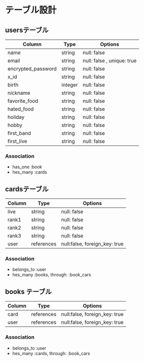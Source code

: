 # テーブル設計

## usersテーブル

| Column             | Type    | Options                    |
| ------------------ | ------- | -------------------------- |
| name               | string  | null: false                |
| email              | string  | null: false , unique: true |
| encrypted_password | string  | null: false                |
| x_id               | string  | null: false                |
| birth              | integer | null: false                |
| nickname           | string  | null: false                |
| favorite_food      | string  | null: false                |
| hated_food         | string  | null: false                |
| holiday            | string  | null: false                |
| hobby              | string  | null: false                |
| first_band         | string  | null: false                |
| first_live         | string  | null: false                |

### Association

- has_one :book
- hes_many :cards


## cardsテーブル

| Column | Type       | Options                       |
| ------ | ---------- | ----------------------------- |
| live   | string     | null: false                   |
| rank1  | string     | null: false                   |
| rank2  | string     | null: false                   |
| rank3  | string     | null: false                   |
| user   | references | null:false, foreign_key: true |

### Association

- belongs_to :user
- hes_many :books, through: :book_cars


## books テーブル

| Column      | Type       | Options                       |
| ----------- | ---------- | ----------------------------- |
| card        | references | null:false, foreign_key: true |
| user        | references | null:false, foreign_key: true |

### Association

- belongs_to :user
- hes_many :cards, through: :book_cars

